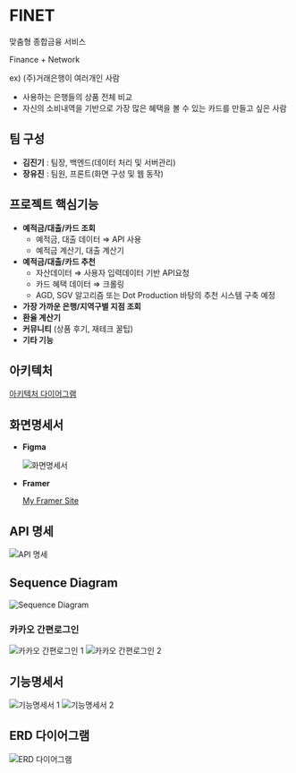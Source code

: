 # FINET

맞춤형 종합금융 서비스 

Finance + Network

ex) (주)거래은행이 여러개인 사람

- 사용하는 은행들의 상품 전체 비교
- 자신의 소비내역을 기반으로 가장 많은 혜택을 볼 수 있는 카드를 만들고 싶은 사람

## 팀 구성

- **김진기** : 팀장, 백엔드(데이터 처리 및 서버관리)
- **장유진** : 팀원, 프론트(화면 구성 및 웹 동작)

## 프로젝트 핵심기능

- **예적금/대출/카드 조회**
    - 예적금, 대출 데이터 ⇒ API 사용
    - 예적금 계산기, 대출 계산기
- **예적금/대출/카드 추천**
    - 자산데이터 ⇒ 사용자 입력데이터 기반 API요청
    - 카드 혜택 데이터 ⇒ 크롤링
    - AGD, SGV 알고리즘 또는 Dot Production 바탕의 추천 시스템 구축 예정
- **가장 가까운 은행/지역구별 지점 조회**
- **환율 계산기**
- **커뮤니티** (상품 후기, 재테크 꿀팁)
- **기타 기능**

## 아키텍처

[아키텍처 다이어그램](https://viewer.diagrams.net/?border=0&tags={}&highlight=0000ff&edit=_blank&layers=1&nav=1&title=archi.drawio#Uhttps://drive.google.com/uc?id=1lwbBlfwi3mEurVkqbS4ysXzbM3ghsuhB&export=download)

## 화면명세서

- **Figma**

  ![화면명세서](@/assets/img/readme/Untitled.png)

- **Framer**

  [My Framer Site](https://jovial-person-611458.framer.app/)

## API 명세

![API 명세](@/assets/img/readme/Untitled.png)

## Sequence Diagram

![Sequence Diagram](@/assets/img/readme/Sequence_diagram.png)

### 카카오 간편로그인

![카카오 간편로그인 1](@/assets/img/readme/Untitled.png)
![카카오 간편로그인 2](@/assets/img/readme/Untitled.png)

## 기능명세서

![기능명세서 1](@/assets/img/readme/Untitled.png)
![기능명세서 2](@/assets/img/readme/Untitled.png)

## ERD 다이어그램

![ERD 다이어그램](@/assets/img/readme/Untitled.png)
